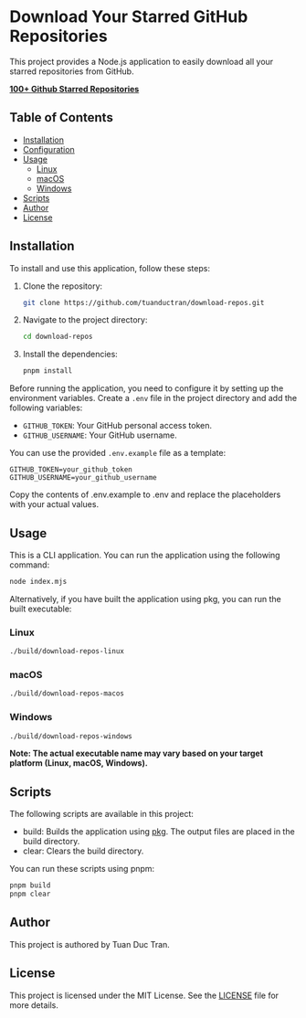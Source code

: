 # Download Your Starred GitHub Repositories

This project provides a Node.js application to easily download all your starred repositories from GitHub.

**[100+ Github Starred Repositories](https://drive.google.com/drive/folders/189uUYB32jQZXWE4XimU55i7vPB-WcD7v)**

## Table of Contents

- [Installation](#installation)
- [Configuration](#configuration)
- [Usage](#usage)
    - [Linux](#linux)
    - [macOS](#macos)
    - [Windows](#windows)
- [Scripts](#scripts)
- [Author](#author)
- [License](#license)

## Installation

To install and use this application, follow these steps:

1. Clone the repository:
    ```sh
    git clone https://github.com/tuanductran/download-repos.git
    ```

2. Navigate to the project directory:
    ```sh
    cd download-repos
    ```

3. Install the dependencies:
    ```sh
    pnpm install
    ```

Before running the application, you need to configure it by setting up the environment variables. Create a `.env` file in the project directory and add the following variables:

- `GITHUB_TOKEN`: Your GitHub personal access token.
- `GITHUB_USERNAME`: Your GitHub username.

You can use the provided `.env.example` file as a template:

```env
GITHUB_TOKEN=your_github_token
GITHUB_USERNAME=your_github_username
```

Copy the contents of .env.example to .env and replace the placeholders with your actual values.

## Usage

This is a CLI application. You can run the application using the following command:

```sh
node index.mjs
```

Alternatively, if you have built the application using pkg, you can run the built executable:

### Linux

```sh
./build/download-repos-linux
```

### macOS

```sh
./build/download-repos-macos
```

### Windows

```sh
./build/download-repos-windows
```

**Note: The actual executable name may vary based on your target platform (Linux, macOS, Windows).**

## Scripts

The following scripts are available in this project:

- build: Builds the application using [pkg](https://github.com/vercel/pkg). The output files are placed in the build directory.
- clear: Clears the build directory.

You can run these scripts using pnpm:

```sh
pnpm build
pnpm clear
```

## Author

This project is authored by Tuan Duc Tran.

## License

This project is licensed under the MIT License. See the [LICENSE](./LICENSE) file for more details.
